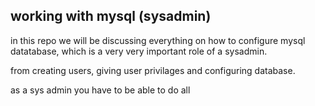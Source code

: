 ## working with mysql (sysadmin)

in this repo we will be discussing everything on how to configure mysql datatabase, which is a very very important role of a sysadmin.

from creating users, giving user privilages and configuring database.

as a sys admin you have to be able to do all 